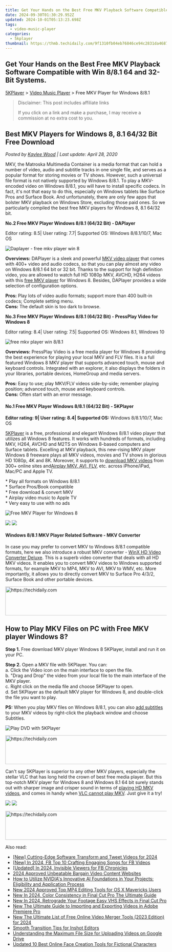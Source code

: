 ```yaml
---
title: Get Your Hands on the Best Free MKV Playback Software Compatible with Win 8/8.1 64 and 32-Bit Systems.
date: 2024-09-30T01:30:29.952Z
updated: 2024-10-01T05:13:23.698Z
tags:
  - video-music-player
categories:
  - 5kplayer
thumbnail: https://thmb.techidaily.com/9f1310fb04eb76846ce94c2831da468762b7226e2e1efaca7ef8fd8dc861a7cc.jpg
---
```


## Get Your Hands on the Best Free MKV Playback Software Compatible with Win 8/8.1 64 and 32-Bit Systems.

[5KPlayer](https://tools.techidaily.com/5kplayer/products/) \> [Video Music Player](https://tools.techidaily.com/5kplayer/video-music-player/) \> Free MKV Player for Windows 8/8.1

>  Disclaimer: This post includes affiliate links
>
>  If you click on a link and make a purchase, I may receive a commission at no extra cost to you.
>

## Best MKV Players for Windows 8, 8.1 64/32 Bit Free Download

 _Posted by [Kaylee Wood](https://www.quora.com/profile/Amanda-Hu-21) | Last update: April 28, 2020_

MKV, the Matroska Multimedia Container is a media format that can hold a number of video, audio and subtitle tracks in one single file, and serves as a popular format for storing movies or TV shows. However, such a universal file format is not natively supported by Windows 8/8.1\. To play a MKV-encoded video on Windows 8/8.1, you will have to install specific codecs. In fact, it's not that easy to do this, especially on Windows tablets like Surface Pros and Surface Book. And unfortunately, there are only few apps that bolster MKV playback on Windows Store, excluding those paid ones. So we particularly compiled the best free MKV players for Windows 8, 8.1 64/32 bit.

**No.2 Free MKV Player Windows 8/8.1 (64/32 Bit) - DAPlayer**

Editor rating: 8.5| User rating: 7.7| Supported OS: Windows 8/8.1/10/7, Mac OS

![Daplayer - free mkv player win 8](https://www.5kplayer.com/video-music-player/img/daplayer-icon.jpg) 

**Overviews:** DAPlayer is a sleek and powerful [MKV video player](https://tools.techidaily.com/5kplayer/video-music-player/) that comes with 400+ video and audio codecs, so that you can play almost any video on Windows 8/8.1 64 bit or 32 bit. Thanks to the support for high definition video, you are allowed to watch full HD 1080p MKV, AVCHD, H264 videos with this [free MKV player](https://tools.techidaily.com/5kplayer/video-music-player/) for Windows 8\. Besides, DAPlayer provides a wide selection of configuration options.

**Pros:** Play lots of video audio formats; support more than 400 built-in codecs; Complete setting menu.  
**Cons:** The default skin is too dark to browse.

**No.3 Free MKV Player Windows 8/8.1 (64/32 Bit) - PressPlay Video for Windows 8**

Editor rating: 8.4| User rating: 7.5| Supported OS: Windows 8.1, Windows 10

![free mkv player win 8/8.1](https://www.5kplayer.com/video-music-player/img/pressplay-video-icon.png) 

**Overviews:** PressPlay Video is a free media player for Windows 8 providing the best experience for playing your local MKV and FLV files. It is a full featured Windows 8 MKV player that supports advanced touch, mouse and keyboard controls. Integrated with an explorer, it also displays the folders in your libraries, portable devices, HomeGroup and media servers.

**Pros:** Easy to use; play MKV/FLV videos side-by-side; remember playing position; advanced touch, mouse and keyboard controls.  
**Cons:** Often start with an error message.

#### **No.1 Free MKV Player Windows 8/8.1 (64/32 Bit) - 5KPlayer**

**Editor rating: 9| User rating: 8.4| Supported OS:** Windows 8/8.1/10/7, Mac OS 

[5KPlayer](https://tools.techidaily.com/5kplayer/products/) is a free, professional and elegant Windows 8/8.1 video player that utilizes all Windows 8 features. It works with hundreds of formats, including MKV, H264, AVCHD and M2TS on Windows 8-based computers and Surface tablets. Excelling at MKV playback, this new-rising MKV player Windows 8 freeware plays all MKV videos, movies and TV shows in glorious HD 1080p, 4K and 8K. Moreover, it supports to [download MKV videos](https://tools.techidaily.com/5kplayer/youtube-download/) from 300+ online sites and[Airplay MKV, AVI, FLV](https://tools.techidaily.com/5kplayer/airplay/), etc. across iPhone/iPad, Mac/PC and Apple TV.

\* Play all formats on Windows 8/8.1  
\* Surface Pros/Book compatible  
\* Free download & convert MKV  
\* Airplay video music to Apple TV   
\* Very easy to use with no ads

![Free MKV Player for Windows 8](https://www.5kplayer.com/video-music-player/img/youtube-0119-01.png) 

[![](https://www.5kplayer.com/video-music-player/../button/freedownwhitewin.png)](https://tools.techidaily.com/5kplayer/products/) [![](https://www.5kplayer.com/video-music-player/../button/freedownbackmac.png)](https://tools.techidaily.com/5kplayer/products/) 

#### **Windows 8/8.1 MKV Player Related Software - MKV Converter**

In case you may prefer to convert MKV to Windows 8/8.1 compatible formats, here we also introduce a robust MKV converter - [WinX HD Video Converter Deluxe](https://tools.techidaily.com/winxdvd/winxvideo-ai/). This is a superb video converter that deals with all HD MKV videos. It enables you to convert MKV videos to Windows supported formats, for example MKV to MP4, MKV to AVI, MKV to WMV, etc. More importantly, it allows you to directly convert MKV to Surface Pro 4/3/2, Surface Book and other portable devices.

<!-- affiliate ads begin -->
<a href="https://imp.i357552.net/c/5597632/1006793/11832" target="_top" id="1006793">
  <img src="//a.impactradius-go.com/display-ad/11832-1006793" border="0" alt="https://techidaily.com" width="728" height="90"/>
</a>
<img height="0" width="0" src="https://imp.i357552.net/i/5597632/1006793/11832" style="position:absolute;visibility:hidden;" border="0" />
<!-- affiliate ads end -->

## How to Play MKV Files on PC with Free MKV player Windows 8?

**Step 1.** Free download MKV player Windows 8 5KPlayer, install and run it on your PC.

**Step 2.** Open a MKV file with 5KPlayer. You can:  
 a. Click the Video icon on the main interface to open the file.  
 b. "Drag and Drop" the video from your local file to the main interface of the MKV player.  
 c. Right click on the media file and choose 5KPlayer to open.  
 d. Set 5KPlayer as the default MKV player for Windows 8, and double-click the file you want to play.

**PS:** When you play MKV files on Windows 8/8.1, you can also [add subtitles](https://tools.techidaily.com/5kplayer/video-music-player/) to your MKV videos by right-click the playback window and choose Subtitles.

![Play DVD with 5KPlayer](https://www.5kplayer.com/video-music-player/img/youtube-0119-01.png) 

<!-- affiliate ads begin -->
<a href="https://appsumo.8odi.net/c/5597632/2118323/7443" target="_top" id="2118323">
  <img src="//a.impactradius-go.com/display-ad/7443-2118323" border="0" alt="https://techidaily.com" width="728" height="90"/>
</a>
<img height="0" width="0" src="https://appsumo.8odi.net/i/5597632/2118323/7443" style="position:absolute;visibility:hidden;" border="0" />
<!-- affiliate ads end -->

Can't say 5KPlayer is superior to any other MKV players, especially the stellar VLC that has long held the crown of best free media player. But this top-notch MKV player for Windows 8 and Windows 8.1 64 bit surely stands out with sharper image and crisper sound in terms of [playing HD MKV videos](https://tools.techidaily.com/5kplayer/video-music-player/), and comes in handy when [VLC cannot play MKV](https://tools.techidaily.com/5kplayer/video-music-player/). Just give it a try!

[![](https://www.5kplayer.com/video-music-player/../button/freedownwhitewin.png)](https://tools.techidaily.com/5kplayer/products/) [![](https://www.5kplayer.com/video-music-player/../button/freedownbackmac.png)](https://tools.techidaily.com/5kplayer/products/)

<!-- affiliate ads begin -->
<a href="https://jalbum-affiliate-program.sjv.io/c/5597632/1584040/17916" target="_top" id="1584040">
  <img src="//a.impactradius-go.com/display-ad/17916-1584040" border="0" alt="https://techidaily.com" width="728" height="90"/>
</a>
<img height="0" width="0" src="https://jalbum-affiliate-program.sjv.io/i/5597632/1584040/17916" style="position:absolute;visibility:hidden;" border="0" />
<!-- affiliate ads end -->

<ins class="adsbygoogle"
     style="display:block"
     data-ad-format="autorelaxed"
     data-ad-client="ca-pub-7571918770474297"
     data-ad-slot="1223367746"></ins>

<ins class="adsbygoogle"
     style="display:block"
     data-ad-client="ca-pub-7571918770474297"
     data-ad-slot="8358498916"
     data-ad-format="auto"
     data-full-width-responsive="true"></ins>

<span class="atpl-alsoreadstyle">Also read:</span>
<div><ul>
<li><a href="https://fox-friendly.techidaily.com/new-cutting-edge-software-transform-and-tweet-videos-for-2024/"><u>[New] Cutting-Edge Software Transform and Tweet Videos for 2024</u></a></li>
<li><a href="https://facebook-video-recording.techidaily.com/new-in-2024-fb-top-10-crafting-engaging-songs-for-fb-videos/"><u>[New] In 2024, FB Top 10 Crafting Engaging Songs for FB Videos</u></a></li>
<li><a href="https://facebook-video-recording.techidaily.com/updated-in-2024-invisible-viewers-for-fb-chronicles/"><u>[Updated] In 2024, Invisible Viewers for FB Chronicles</u></a></li>
<li><a href="https://youtube-help.techidaily.com/2024-approved-unbeatable-bargain-video-content-websites/"><u>2024 Approved Unbeatable Bargain Video Content Websites</u></a></li>
<li><a href="https://tech-hub.techidaily.com/how-to-utilize-nvidias-innovative-ai-foundations-in-your-projects-eligibility-and-application-process/"><u>How to Utilize NVIDIA's Innovative AI Foundations in Your Projects: Eligibility and Application Process</u></a></li>
<li><a href="https://video-creation-software.techidaily.com/new-2024-approved-top-mp4-editing-tools-for-os-x-mavericks-users/"><u>New 2024 Approved Top MP4 Editing Tools for OS X Mavericks Users</u></a></li>
<li><a href="https://video-creation-software.techidaily.com/new-in-2024-color-consistency-in-final-cut-pro-the-ultimate-guide/"><u>New In 2024, Color Consistency in Final Cut Pro The Ultimate Guide</u></a></li>
<li><a href="https://video-creation-software.techidaily.com/new-in-2024-retrograde-your-footage-easy-vhs-effects-in-final-cut-pro/"><u>New In 2024, Retrograde Your Footage Easy VHS Effects in Final Cut Pro</u></a></li>
<li><a href="https://video-creation-software.techidaily.com/new-the-ultimate-guide-to-importing-and-exporting-videos-in-adobe-premiere-pro/"><u>New The Ultimate Guide to Importing and Exporting Videos in Adobe Premiere Pro</u></a></li>
<li><a href="https://video-creation-software.techidaily.com/new-the-ultimate-list-of-free-online-video-merger-tools-2023-edition-for-2024/"><u>New The Ultimate List of Free Online Video Merger Tools (2023 Edition) for 2024</u></a></li>
<li><a href="https://extra-resources.techidaily.com/smooth-transition-tips-for-inshot-editors/"><u>Smooth Transition Tips for Inshot Editors</u></a></li>
<li><a href="https://win-dash.techidaily.com/understanding-the-maximum-file-size-for-uploading-videos-on-google-drive/"><u>Understanding the Maximum File Size for Uploading Videos on Google Drive</u></a></li>
<li><a href="https://video-creation-software.techidaily.com/updated-10-best-online-face-creation-tools-for-fictional-characters/"><u>Updated 10 Best Online Face Creation Tools for Fictional Characters</u></a></li>
</ul></div>

